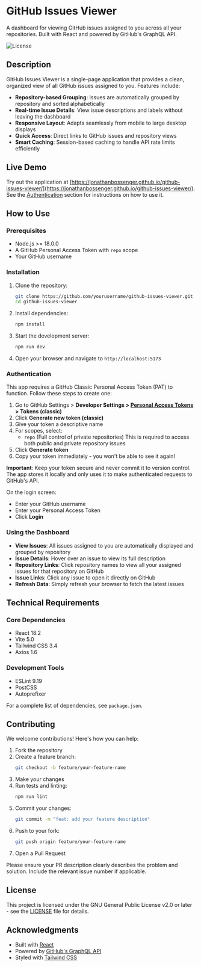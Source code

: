 # GitHub Issues Viewer

A dashboard for viewing GitHub issues assigned to you across all your repositories. Built with React and powered by GitHub's GraphQL API.

![License](https://img.shields.io/badge/license-GPL--2.0--or--later-blue.svg)

## Description

GitHub Issues Viewer is a single-page application that provides a clean, organized view of all GitHub issues assigned to you. Features include:

- **Repository-based Grouping**: Issues are automatically grouped by repository and sorted alphabetically
- **Real-time Issue Details**: View issue descriptions and labels without leaving the dashboard
- **Responsive Layout**: Adapts seamlessly from mobile to large desktop displays
- **Quick Access**: Direct links to GitHub issues and repository views
- **Smart Caching**: Session-based caching to handle API rate limits efficiently

## Live Demo

Try out the application at [https://jonathanbossenger.github.io/github-issues-viewer/](https://jonathanbossenger.github.io/github-issues-viewer/). See the [Authentication](#authentication) section for instructions on how to use it.

## How to Use

### Prerequisites

- Node.js >= 18.0.0
- A GitHub Personal Access Token with `repo` scope
- Your GitHub username

### Installation

1. Clone the repository:
   ```bash
   git clone https://github.com/yourusername/github-issues-viewer.git
   cd github-issues-viewer
   ```

2. Install dependencies:
   ```bash
   npm install
   ```

3. Start the development server:
   ```bash
   npm run dev
   ```

4. Open your browser and navigate to `http://localhost:5173`

### Authentication

This app requires a GitHub Classic Personal Access Token (PAT) to function. Follow these steps to create one:

1. Go to GitHub Settings > **Developer Settings > [Personal Access Tokens](https://github.com/settings/tokens) > Tokens (classic)**
2. Click **Generate new token (classic)**
3. Give your token a descriptive name
4. For scopes, select:
   - `repo` (Full control of private repositories)
   This is required to access both public and private repository issues
5. Click **Generate token**
6. Copy your token immediately - you won't be able to see it again!

**Important**: Keep your token secure and never commit it to version control. The app stores it locally and only uses it to make authenticated requests to GitHub's API.

On the login screen:
- Enter your GitHub username
- Enter your Personal Access Token
- Click **Login**

### Using the Dashboard

- **View Issues**: All issues assigned to you are automatically displayed and grouped by repository
- **Issue Details**: Hover over an issue to view its full description
- **Repository Links**: Click repository names to view all your assigned issues for that repository on GitHub
- **Issue Links**: Click any issue to open it directly on GitHub
- **Refresh Data**: Simply refresh your browser to fetch the latest issues

## Technical Requirements

### Core Dependencies
- React 18.2
- Vite 5.0
- Tailwind CSS 3.4
- Axios 1.6

### Development Tools
- ESLint 9.19
- PostCSS
- Autoprefixer

For a complete list of dependencies, see `package.json`.

## Contributing

We welcome contributions! Here's how you can help:

1. Fork the repository
2. Create a feature branch:
   ```bash
   git checkout -b feature/your-feature-name
   ```
3. Make your changes
4. Run tests and linting:
   ```bash
   npm run lint
   ```
5. Commit your changes:
   ```bash
   git commit -m "feat: add your feature description"
   ```
6. Push to your fork:
   ```bash
   git push origin feature/your-feature-name
   ```
7. Open a Pull Request

Please ensure your PR description clearly describes the problem and solution. Include the relevant issue number if applicable.

## License

This project is licensed under the GNU General Public License v2.0 or later - see the [LICENSE](LICENSE) file for details.

## Acknowledgments

- Built with [React](https://reactjs.org/)
- Powered by [GitHub's GraphQL API](https://docs.github.com/en/graphql)
- Styled with [Tailwind CSS](https://tailwindcss.com/)
